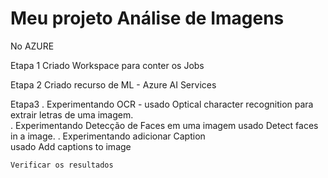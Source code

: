 
# Meu projeto Análise de Imagens

No AZURE

Etapa 1 
    Criado Workspace para conter os Jobs</br>  


Etapa 2
    Criado recurso de ML - Azure AI Services  

Etapa3
    . Experimentando OCR - 
    usado Optical character recognition para extrair letras de uma imagem.  
    . Experimentando Detecção de Faces em uma imagem
    usado Detect faces in a image.
    . Experimentando adicionar Caption  
      usado Add captions to image  


    


    Verificar os resultados
